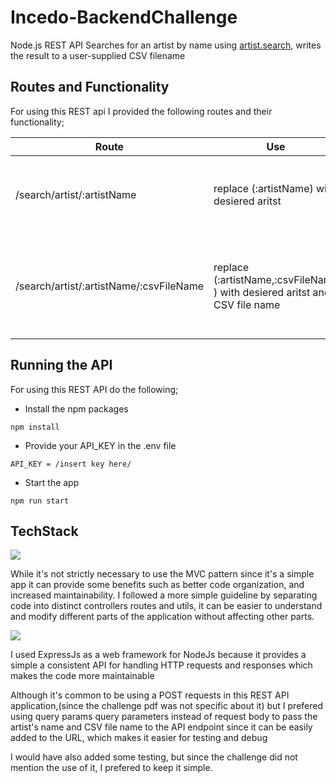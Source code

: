 # Incedo-BackendChallenge

Node.js REST API Searches for an artist by name using [artist.search](https://www.last.fm/api/show/artist.search), writes the result to a user-supplied CSV filename

## Routes and Functionality

For using this REST api I provided the following routes and their functionality;

| Route                                   | Use                                                                        | Function                                                            |
| --------------------------------------- | -------------------------------------------------------------------------- | ------------------------------------------------------------------- |
| /search/artist/:artistName              | replace (:artistName) with desiered aritst                                 | gets a list of artists from the LastFM API                          |
| /search/artist/:artistName/:csvFileName | replace (:artistName,:csvFileName ) with desiered aritst and CSV file name | Gets the artist Info and writes in in a CSV file in the data folder |

## Running the API

For using this REST API do the following;

- Install the npm packages

```
npm install
```

- Provide your API_KEY in the .env file

```
API_KEY = /insert key here/
```

- Start the app

```
npm run start
```

## TechStack
 

<img src="https://img.shields.io/badge/node.js-87bf01?style=for-the-badge&logo=node.js&logoColor=white">

While it's not strictly necessary to use the MVC pattern since it's a simple app it can provide some benefits such as better code organization, and increased maintainability. I followed a more simple guideline by separating code into distinct controllers routes and utils, it can be easier to understand and modify different parts of the application without affecting other parts.

<img src="https://img.shields.io/badge/express-f5f5f5?style=for-the-badge&logo=express&logoColor=black">

I used ExpressJs as a web framework for NodeJs because it provides a simple a consistent API for handling HTTP requests and responses which makes the code more maintainable

Although it's common to be using a POST requests in this REST API application,(since the challenge pdf was not specific about it) but I prefered using query params query parameters instead of request body to pass the artist's name and CSV file name to the API endpoint since it can be easily added to the URL, which makes it easier for testing and debug

I would have also added some testing, but since the challenge did not mention the use of it, I prefered to keep it simple.